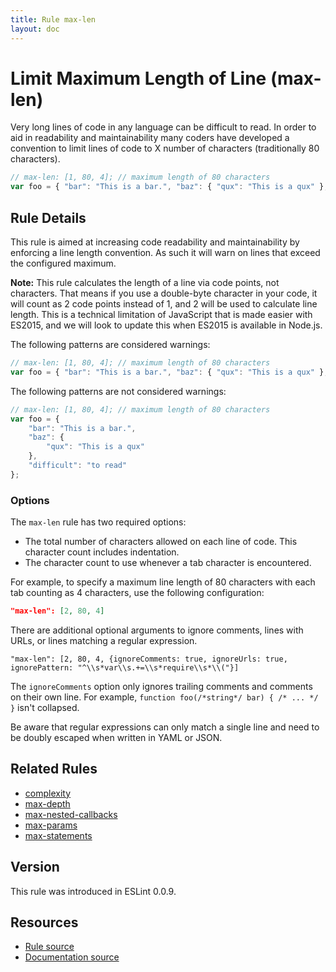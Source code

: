 ```yaml
---
title: Rule max-len
layout: doc
---
```

<!-- Note: No pull requests accepted for this file. See README.md in the root directory for details. -->
# Limit Maximum Length of Line (max-len)

Very long lines of code in any language can be difficult to read. In order to aid in readability and maintainability many coders have developed a convention to limit lines of code to X number of characters (traditionally 80 characters).

```js
// max-len: [1, 80, 4]; // maximum length of 80 characters
var foo = { "bar": "This is a bar.", "baz": { "qux": "This is a qux" }, "difficult": "to read" }; // too long
```


## Rule Details

This rule is aimed at increasing code readability and maintainability by enforcing a line length convention. As such it will warn on lines that exceed the configured maximum.

**Note:** This rule calculates the length of a line via code points, not characters. That means if you use a double-byte character in your code, it will count as 2 code points instead of 1, and 2 will be used to calculate line length. This is a technical limitation of JavaScript that is made easier with ES2015, and we will look to update this when ES2015 is available in Node.js.

The following patterns are considered warnings:

```js
// max-len: [1, 80, 4]; // maximum length of 80 characters
var foo = { "bar": "This is a bar.", "baz": { "qux": "This is a qux" }, "difficult": "to read" }; // too long
```

The following patterns are not considered warnings:

```js
// max-len: [1, 80, 4]; // maximum length of 80 characters
var foo = {
    "bar": "This is a bar.",
    "baz": {
        "qux": "This is a qux"
    },
    "difficult": "to read"
};
```

### Options

The `max-len` rule has two required options:

* The total number of characters allowed on each line of code. This character count includes indentation.
* The character count to use whenever a tab character is encountered.

For example, to specify a maximum line length of 80 characters with each tab counting as 4 characters, use the following configuration:

```json
"max-len": [2, 80, 4]
```

There are additional optional arguments to ignore comments, lines with URLs, or lines matching a regular expression.

```
"max-len": [2, 80, 4, {ignoreComments: true, ignoreUrls: true, ignorePattern: "^\\s*var\\s.+=\\s*require\\s*\\("}]
```

The `ignoreComments` option only ignores trailing comments and comments on their own line. For example, `function foo(/*string*/ bar) { /* ... */ }` isn't collapsed.

Be aware that regular expressions can only match a single line and need to be doubly escaped when written in YAML or JSON.

## Related Rules

* [complexity](complexity)
* [max-depth](max-depth)
* [max-nested-callbacks](max-nested-callbacks)
* [max-params](max-params)
* [max-statements](max-statements)

## Version

This rule was introduced in ESLint 0.0.9.

## Resources

* [Rule source](https://github.com/eslint/eslint/tree/master/lib/rules/max-len.js)
* [Documentation source](https://github.com/eslint/eslint/tree/master/docs/rules/max-len.md)
